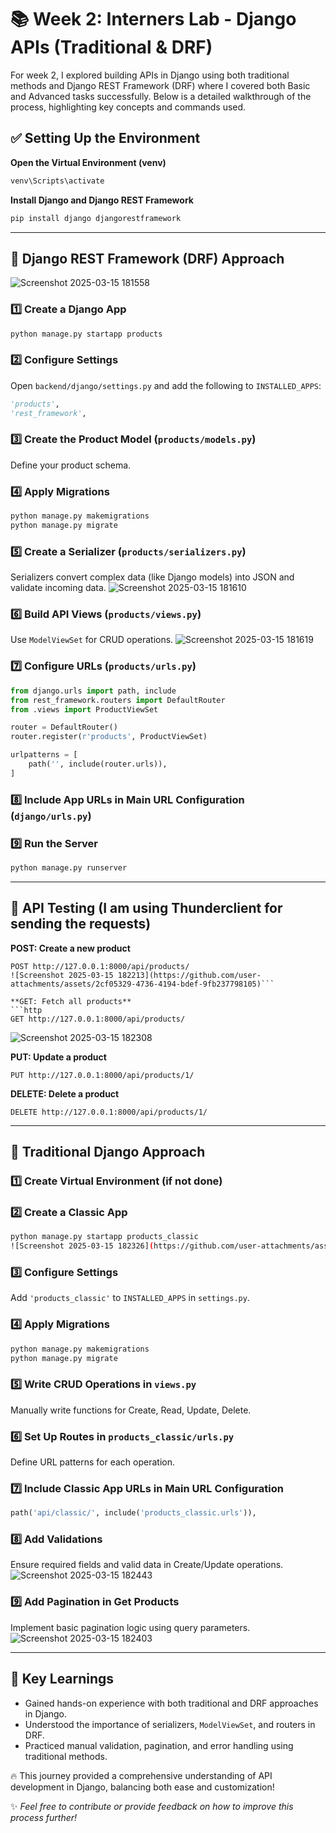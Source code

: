 # 📚 Week 2: Interners Lab - Django APIs (Traditional & DRF)

For week 2, I explored building APIs in Django using both traditional methods and Django REST Framework (DRF) where I covered both Basic and Advanced tasks successfully. Below is a detailed walkthrough of the process, highlighting key concepts and commands used.

## ✅ Setting Up the Environment

**Open the Virtual Environment (venv)**
```bash
venv\Scripts\activate
```

**Install Django and Django REST Framework**
```bash
pip install django djangorestframework
```

---

## 🚀 Django REST Framework (DRF) Approach

![Screenshot 2025-03-15 181558](https://github.com/user-attachments/assets/cc619583-169d-48c7-9634-f34f9784ca46)

### 1️⃣ Create a Django App
```bash
python manage.py startapp products
```

### 2️⃣ Configure Settings
Open `backend/django/settings.py` and add the following to `INSTALLED_APPS`:
```python
'products',
'rest_framework',
```

### 3️⃣ Create the Product Model (`products/models.py`)
Define your product schema.

### 4️⃣ Apply Migrations
```bash
python manage.py makemigrations
python manage.py migrate
```

### 5️⃣ Create a Serializer (`products/serializers.py`)
Serializers convert complex data (like Django models) into JSON and validate incoming data.
![Screenshot 2025-03-15 181610](https://github.com/user-attachments/assets/e37a4283-4ede-415c-a598-09967ac9f8e8)

### 6️⃣ Build API Views (`products/views.py`)
Use `ModelViewSet` for CRUD operations.
![Screenshot 2025-03-15 181619](https://github.com/user-attachments/assets/cc498f9f-4261-48d4-91b1-2bfcb2a04459)

### 7️⃣ Configure URLs (`products/urls.py`)
```python
from django.urls import path, include
from rest_framework.routers import DefaultRouter
from .views import ProductViewSet

router = DefaultRouter()
router.register(r'products', ProductViewSet)

urlpatterns = [
    path('', include(router.urls)),
]
```

### 8️⃣ Include App URLs in Main URL Configuration (`django/urls.py`)

### 9️⃣ Run the Server
```bash
python manage.py runserver
```

---

## 🔄 API Testing (I am using Thunderclient for sending the requests)

**POST: Create a new product**
```http
POST http://127.0.0.1:8000/api/products/
![Screenshot 2025-03-15 182213](https://github.com/user-attachments/assets/2cf05329-4736-4194-bdef-9fb237798105)```

**GET: Fetch all products**
```http
GET http://127.0.0.1:8000/api/products/
```
![Screenshot 2025-03-15 182308](https://github.com/user-attachments/assets/54394d3f-8fa2-4eef-92e9-af2ac1ad1cfe)


**PUT: Update a product**
```http
PUT http://127.0.0.1:8000/api/products/1/
```
**DELETE: Delete a product**
```http
DELETE http://127.0.0.1:8000/api/products/1/
```

---

## 🔧 Traditional Django Approach

### 1️⃣ Create Virtual Environment (if not done)

### 2️⃣ Create a Classic App
```bash
python manage.py startapp products_classic
![Screenshot 2025-03-15 182326](https://github.com/user-attachments/assets/0753e5dd-1797-415e-9d85-8ae867c44277)

```

### 3️⃣ Configure Settings
Add `'products_classic'` to `INSTALLED_APPS` in `settings.py`.

### 4️⃣ Apply Migrations
```bash
python manage.py makemigrations
python manage.py migrate
```

### 5️⃣ Write CRUD Operations in `views.py`
Manually write functions for Create, Read, Update, Delete.

### 6️⃣ Set Up Routes in `products_classic/urls.py`
Define URL patterns for each operation.

### 7️⃣ Include Classic App URLs in Main URL Configuration
```python
path('api/classic/', include('products_classic.urls')),
```

### 8️⃣ Add Validations
Ensure required fields and valid data in Create/Update operations.
![Screenshot 2025-03-15 182443](https://github.com/user-attachments/assets/3d5a8ce9-80be-40ff-8ffd-fd63898e0b34)


### 9️⃣ Add Pagination in Get Products
Implement basic pagination logic using query parameters.
![Screenshot 2025-03-15 182403](https://github.com/user-attachments/assets/636ccb73-3b01-4c23-88c2-b272a9838299)

---

## 🚀 Key Learnings
- Gained hands-on experience with both traditional and DRF approaches in Django.
- Understood the importance of serializers, `ModelViewSet`, and routers in DRF.
- Practiced manual validation, pagination, and error handling using traditional methods.

🔥 This journey provided a comprehensive understanding of API development in Django, balancing both ease and customization!

✨ *Feel free to contribute or provide feedback on how to improve this process further!*

